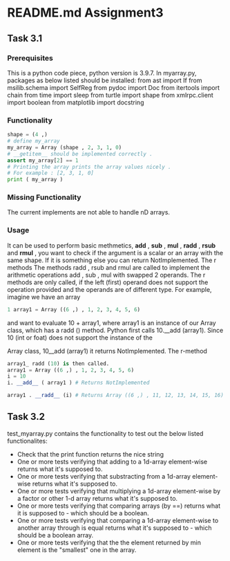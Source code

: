 
# README.md Assignment3

## Task 3.1

### Prerequisites

This is a python code piece, python version is 3.9.7.
In myarray.py, packages as below listed should be installed:
from ast import If
from msilib.schema import SelfReg
from pydoc import Doc
from itertools import chain
from time import sleep
from turtle import shape
from xmlrpc.client import boolean
from matplotlib import docstring

### Functionality

```python
shape = (4 ,)
# define my_array
my_array = Array (shape , 2, 3, 1, 0)
# __getitem__ should be implemented correctly .
assert my_array[2] == 1
# Printing the array prints the array values nicely .
# For example : [2, 3, 1, 0]
print ( my_array )
```

### Missing Functionality

The current implements are not able to handle nD arrays.

### Usage

It can be used to perform basic methmetics, __add__ , __sub__ , __mul__ , __radd__ , __rsub__ and __rmul__ , you want to check if the argument is a scalar or an array with the same shape. If it is something else you can return NotImplemented.
The r methods The methods radd , rsub and rmul are called to implement the arithmetic operations add , sub , mul with swapped 2 operands. The r methods are only called, if the left (first) operand does not support the operation provided and the operands are of different type. For example, imagine we have an array

```python
1 array1 = Array ((6 ,) , 1, 2, 3, 4, 5, 6)
```

and want to evaluate 10 + array1, where array1 is an instance of our Array
class, which has a radd () method. Python first calls 10.__add (array1). Since 10 (int or foat) does not support the instance of the

Array class, 10__add (array1) it returns NotImplemented. The r-method

```python
array1_ radd (10) is then called.
array1 = Array ((6 ,) , 1, 2, 3, 4, 5, 6)
i = 10
i. __add__ ( array1 ) # Returns NotImplemented

array1 . __radd__ (i) # Returns Array ((6 ,) , 11, 12, 13, 14, 15, 16)
```

## Task 3.2

test_myarray.py contains the functionality to test out the below listed functionalites:

* Check that the print function returns the nice string
* One or more tests verifying that adding to a 1d-array element-wise returns what it's supposed to.
* One or more tests verifying that substracting from a 1d-array element-wise returns what it's supposed to.
* One or more tests verifying that multiplying a 1d-array element-wise by a factor or other 1-d array returns what it's supposed to.
* One or more tests verifying that comparing arrays (by ==) returns what it is supposed to - which should be a boolean.
* One or more tests verifying that comparing a 1d-array element-wise to another array through is equal returns what it's supposed to - which should be a boolean array.
* One or more tests verifying that the the element returned by min element is the "smallest" one in the array.
